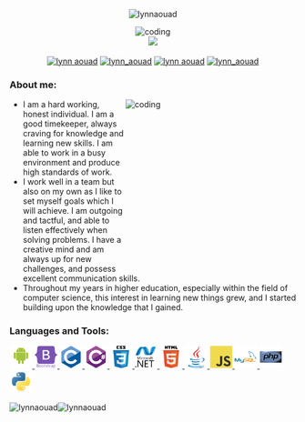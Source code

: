 <div align="center">
  <p> <img src="https://komarev.com/ghpvc/?username=lynnaouad&label=Profile%20views&color=0e75b6&style=flat" alt="lynnaouad" /> </p>
  <img alt="coding"  width="150" height="150" src="https://media.tenor.com/Dc8nFwst79AAAAAj/kek-angry.gif"><br>
  <img width="500" src="https://user-images.githubusercontent.com/82551484/194026617-20b11e0c-883f-4856-9bb0-5f18baa49445.gif">
  <p>
    <a href="https://www.linkedin.com/in/lynn-aouad-353171224/" target="blank"><img align="center" src="https://raw.githubusercontent.com/rahuldkjain/github-profile-readme-generator/master/src/images/icons/Social/linked-in-alt.svg" alt="lynn aouad" height="30" width="40" /></a>
     <a href="https://instagram.com/lynn_aouad" target="blank"><img align="center" src="https://raw.githubusercontent.com/rahuldkjain/github-profile-readme-generator/master/src/images/icons/Social/instagram.svg" alt="lynn_aouad" height="30" width="40" /></a>
    <a href="https://www.facebook.com/lynn.aouad.5" target="blank"><img align="center" src="https://raw.githubusercontent.com/rahuldkjain/github-profile-readme-generator/master/src/images/icons/Social/facebook.svg" alt="lynn aouad" height="30" width="40" /></a>
       <a href="mailto:lynnaouad34@gmail.com" target="blank"><img align="center" src="https://encrypted-tbn0.gstatic.com/images?q=tbn:ANd9GcSsjyMub5re7ZkmcZ3sa85cCuWT5k1wZ2JICA&usqp=CAU" alt="lynn_aouad" height="30" width="30" /></a>
  </p>
</div>

<div align="left">
<h3>About me:</h3>
  <img align="right" alt="coding"  width="300" height="300" src="https://user-images.githubusercontent.com/82551484/194027842-7930b5ea-bdf1-4490-8500-a5e9edfe0b82.gif"> 
  <ul >
    <li>
       I am a hard working, honest individual. I am a good timekeeper, always craving for knowledge and learning new skills. I am able to work in a busy environment and produce high standards of work.
    </li>
    <li> I work well in a team but also on my own as I like to set myself goals which I will achieve. I am outgoing and tactful, and able to listen effectively when solving problems. I have a creative mind and am always up for new challenges, and possess excellent communication skills.
    </li>
    <!--
    <li>
        As far back as I can remember when I was young my parents would always ask me about things : "How do I access my email? How do I get the internet on my phone? ..." and from here I started becoming interested in Technology. 
    </li>
    -->
    <li>Throughout my years in higher education, especially within the field of computer science, this interest in learning new things grew, and I started building upon the knowledge that I gained.
    </li>
  </ul>  
</div>

<div>
<h3 align="left">Languages and Tools:</h3>

<p align="left"> <a href="https://developer.android.com" target="_blank" rel="noreferrer"> <img src="https://raw.githubusercontent.com/devicons/devicon/master/icons/android/android-original-wordmark.svg" alt="android" width="40" height="40"/> </a> <a href="https://getbootstrap.com" target="_blank" rel="noreferrer"> <img src="https://raw.githubusercontent.com/devicons/devicon/master/icons/bootstrap/bootstrap-plain-wordmark.svg" alt="bootstrap" width="40" height="40"/> </a> <a href="https://www.cprogramming.com/" target="_blank" rel="noreferrer"> <img src="https://raw.githubusercontent.com/devicons/devicon/master/icons/c/c-original.svg" alt="c" width="40" height="40"/> </a> <a href="https://www.w3schools.com/cs/" target="_blank" rel="noreferrer"> <img src="https://raw.githubusercontent.com/devicons/devicon/master/icons/csharp/csharp-original.svg" alt="csharp" width="40" height="40"/> </a> <a href="https://www.w3schools.com/css/" target="_blank" rel="noreferrer"> <img src="https://raw.githubusercontent.com/devicons/devicon/master/icons/css3/css3-original-wordmark.svg" alt="css3" width="40" height="40"/> </a> <a href="https://dotnet.microsoft.com/" target="_blank" rel="noreferrer"> <img src="https://raw.githubusercontent.com/devicons/devicon/master/icons/dot-net/dot-net-original-wordmark.svg" alt="dotnet" width="40" height="40"/> </a> <a href="https://www.w3.org/html/" target="_blank" rel="noreferrer"> <img src="https://raw.githubusercontent.com/devicons/devicon/master/icons/html5/html5-original-wordmark.svg" alt="html5" width="40" height="40"/> </a> <a href="https://www.java.com" target="_blank" rel="noreferrer"> <img src="https://raw.githubusercontent.com/devicons/devicon/master/icons/java/java-original.svg" alt="java" width="40" height="40"/> </a> <a href="https://developer.mozilla.org/en-US/docs/Web/JavaScript" target="_blank" rel="noreferrer"> <img src="https://raw.githubusercontent.com/devicons/devicon/master/icons/javascript/javascript-original.svg" alt="javascript" width="40" height="40"/> </a> <a href="https://www.mysql.com/" target="_blank" rel="noreferrer"> <img src="https://raw.githubusercontent.com/devicons/devicon/master/icons/mysql/mysql-original-wordmark.svg" alt="mysql" width="40" height="40"/> </a> <a href="https://www.php.net" target="_blank" rel="noreferrer"> <img src="https://raw.githubusercontent.com/devicons/devicon/master/icons/php/php-original.svg" alt="php" width="40" height="40"/> </a> <a href="https://www.python.org" target="_blank" rel="noreferrer"> <img src="https://raw.githubusercontent.com/devicons/devicon/master/icons/python/python-original.svg" alt="python" width="40" height="40"/> </a> </p>
</div>


<p><img align="left" src="https://github-readme-stats.vercel.app/api/top-langs?username=lynnaouad&show_icons=true&locale=en&layout=compact" alt="lynnaouad" /></p>
<p><img align="left" src="https://github-readme-streak-stats.herokuapp.com/?user=lynnaouad&" alt="lynnaouad" /></p> 


